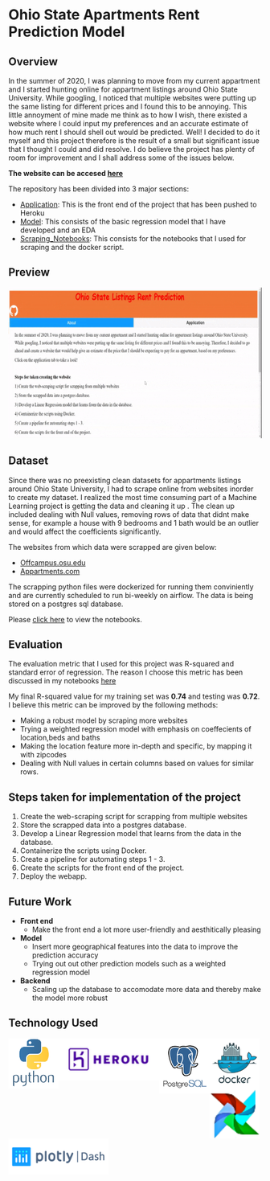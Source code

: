 # **Ohio State Apartments Rent Prediction Model**

## Overview
In the summer of 2020, I was planning to move from my current appartment and I started hunting online for appartment listings around Ohio State University. 
While googling, I noticed that multiple websites were putting up the same listing for different prices and I found this to be annoying. This little annoyment of mine made me think
as to how I wish, there existed a website where I could input my preferences and an accurate estimate of how much rent I should shell out would be predicted. Well! I decided to 
do it myself and this project therefore is the result of a small but significant issue that I thought I could and did resolve. I do believe the project has plenty of room for 
improvement and I shall address some of the issues below.

**The website can be accesed [here](https://ohio-state-listing-prediction.herokuapp.com/)**

The repository has been divided into 3 major sections:

- [Application](https://github.com/Kuriankkr/Ohio-State-Listings-Rent-Prediction-Model/tree/master/Application): This is the front end of the project that has been pushed to Heroku
- [Model](https://github.com/Kuriankkr/Ohio-State-Listings-Rent-Prediction-Model/tree/master/Model): This consists of the basic regression model that I have developed and an EDA
- [Scraping_Notebooks](https://github.com/Kuriankkr/Ohio-State-Listings-Rent-Prediction-Model/tree/master/Scraping_Notebooks): This consists for the notebooks that I used for scraping and the docker script.

## Preview

<img width="1000" height="300" src= "https://github.com/Kuriankkr/Ohio-State-Listings-Rent-Prediction-Model/blob/master/Extras/ohio_state.gif">

## Dataset
Since there was no preexisting clean datasets for appartments listings around Ohio State University, I had to scrape online from websites inorder to create my dataset.
I realized the most time consuming part of a Machine Learning project is getting the data and cleaning it up . The clean up included dealing with Null values, 
removing rows of data that didnt make sense, for example a house with 9 bedrooms and 1 bath would be an outlier and would affect the coefficients significantly.

The websites from which data were scrapped are given below:

- [Offcampus.osu.edu](https://offcampus.osu.edu/search-housing.aspx)
- [Appartments.com](https://www.apartments.com/off-campus-housing/oh/columbus/the-ohio-state-university/) 


The scrapping python files were dockerized for running them conviniently and are currently scheduled to run bi-weekly on airflow. The data is being stored on a postgres sql 
database.

Please [click here](https://github.com/Kuriankkr/Ohio-State-Listings-Rent-Prediction-Model/tree/master/Scraping_Notebooks) to view the notebooks.

## Evaluation
The evaluation metric that I used for this project was R-squared and standard error of regression. The reason I choose this metric has been discussed in my notebooks 
[here](https://github.com/Kuriankkr/Ohio-State-Listings-Rent-Prediction-Model/blob/master/Model/EDA%20and%20Regression%20Assumptions.ipynb)

My final R-squared value for my training set was **0.74** and testing was **0.72**. I believe this metric can be improved by the following methods:

- Making a robust model by scraping more websites
- Trying a weighted regression model with emphasis on coeffecients of location,beds and baths 
- Making the location feature more in-depth and specific, by mapping it with zipcodes
- Dealing with Null values in certain columns based on values for similar rows.

## Steps taken for implementation of the project

1) Create the web-scraping script for scrapping from multiple websites
2) Store the scrapped data into a postgres database.
3) Develop a Linear Regression model that learns from the data in the database.
4) Containerize the scripts using Docker.
5) Create a pipeline for automating steps 1 - 3.
6) Create the scripts for the front end of the project.
7) Deploy the webapp.

## Future Work

- **Front end**
  - Make the front end a lot more user-friendly and aesthitically pleasing
- **Model**
  - Insert more geographical features into the data to improve the prediction accuracy
  - Trying out out other prediction models such as a weighted regression model
- **Backend**
  - Scaling up the database to accomodate more data and thereby make the model more robust

## Technology Used
<p>
  <img width="100" align='left' src="https://github.com/Kuriankkr/Ohio-State-Listings-Rent-Prediction-Model/blob/master/Extras/python_logo.png">
</p>
<p>
  <img width="200" align='left' src="https://github.com/Kuriankkr/Ohio-State-Listings-Rent-Prediction-Model/blob/master/Extras/heroku_logo.png">
</p>
<p>
  <img width="100" align='left' src="https://github.com/Kuriankkr/Ohio-State-Listings-Rent-Prediction-Model/blob/master/Extras/postgresql_logo.png">
</p>
<p>
  <img width="100" align='left' src="https://github.com/Kuriankkr/Ohio-State-Listings-Rent-Prediction-Model/blob/master/Extras/docker_logo.png">
</p>
<p>
  <img width="100" align='left' src="https://github.com/Kuriankkr/Ohio-State-Listings-Rent-Prediction-Model/blob/master/Extras/airflow_logo.png">
</p>
<p>
  <img width="200" align='left' src="https://github.com/Kuriankkr/Ohio-State-Listings-Rent-Prediction-Model/blob/master/Extras/dash_logo.png">
</p>
